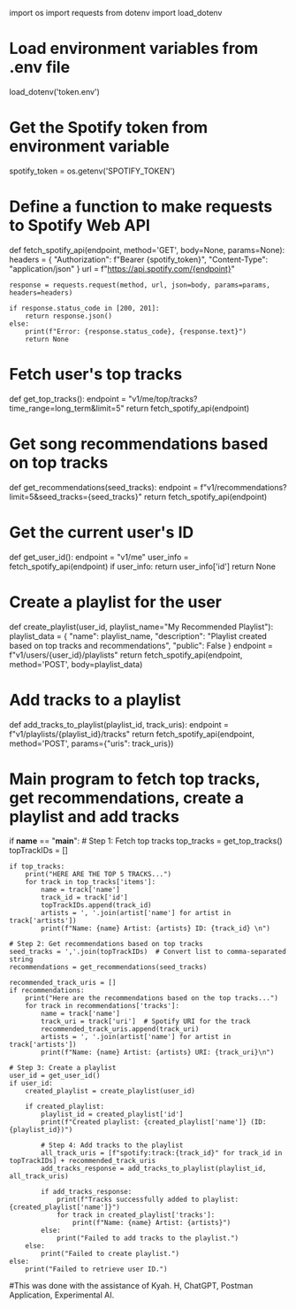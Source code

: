 import os
import requests
from dotenv import load_dotenv

# Load environment variables from .env file
load_dotenv('token.env')

# Get the Spotify token from environment variable
spotify_token = os.getenv('SPOTIFY_TOKEN')

# Define a function to make requests to Spotify Web API
def fetch_spotify_api(endpoint, method='GET', body=None, params=None):
    headers = {
        "Authorization": f"Bearer {spotify_token}",
        "Content-Type": "application/json"
    }
    url = f"https://api.spotify.com/{endpoint}"

    response = requests.request(method, url, json=body, params=params, headers=headers)

    if response.status_code in [200, 201]:
        return response.json()
    else:
        print(f"Error: {response.status_code}, {response.text}")
        return None

# Fetch user's top tracks
def get_top_tracks():
    endpoint = "v1/me/top/tracks?time_range=long_term&limit=5"
    return fetch_spotify_api(endpoint)

# Get song recommendations based on top tracks
def get_recommendations(seed_tracks):
    endpoint = f"v1/recommendations?limit=5&seed_tracks={seed_tracks}"
    return fetch_spotify_api(endpoint)

# Get the current user's ID
def get_user_id():
    endpoint = "v1/me"
    user_info = fetch_spotify_api(endpoint)
    if user_info:
        return user_info['id']
    return None

# Create a playlist for the user
def create_playlist(user_id, playlist_name="My Recommended Playlist"):
    playlist_data = {
        "name": playlist_name,
        "description": "Playlist created based on top tracks and recommendations",
        "public": False
    }
    endpoint = f"v1/users/{user_id}/playlists"
    return fetch_spotify_api(endpoint, method='POST', body=playlist_data)

# Add tracks to a playlist
def add_tracks_to_playlist(playlist_id, track_uris):
    endpoint = f"v1/playlists/{playlist_id}/tracks"
    return fetch_spotify_api(endpoint, method='POST', params={"uris": track_uris})

# Main program to fetch top tracks, get recommendations, create a playlist and add tracks
if __name__ == "__main__":
    # Step 1: Fetch top tracks
    top_tracks = get_top_tracks()
    topTrackIDs = []

    if top_tracks:
        print("HERE ARE THE TOP 5 TRACKS...")
        for track in top_tracks['items']:
            name = track['name']
            track_id = track['id']
            topTrackIDs.append(track_id)
            artists = ', '.join(artist['name'] for artist in track['artists'])
            print(f"Name: {name} Artist: {artists} ID: {track_id} \n")

    # Step 2: Get recommendations based on top tracks
    seed_tracks = ','.join(topTrackIDs)  # Convert list to comma-separated string
    recommendations = get_recommendations(seed_tracks)

    recommended_track_uris = []
    if recommendations:
        print("Here are the recommendations based on the top tracks...")
        for track in recommendations['tracks']:
            name = track['name']
            track_uri = track['uri']  # Spotify URI for the track
            recommended_track_uris.append(track_uri)
            artists = ', '.join(artist['name'] for artist in track['artists'])
            print(f"Name: {name} Artist: {artists} URI: {track_uri}\n")

    # Step 3: Create a playlist
    user_id = get_user_id()
    if user_id:
        created_playlist = create_playlist(user_id)

        if created_playlist:
            playlist_id = created_playlist['id']
            print(f"Created playlist: {created_playlist['name']} (ID: {playlist_id})")

            # Step 4: Add tracks to the playlist
            all_track_uris = [f"spotify:track:{track_id}" for track_id in topTrackIDs] + recommended_track_uris
            add_tracks_response = add_tracks_to_playlist(playlist_id, all_track_uris)

            if add_tracks_response:
                print(f"Tracks successfully added to playlist: {created_playlist['name']}")
                for track in created_playlist['tracks']:
                    print(f"Name: {name} Artist: {artists}")
            else:
                print("Failed to add tracks to the playlist.")
        else:
            print("Failed to create playlist.")
    else:
        print("Failed to retrieve user ID.")

#This was done with the assistance of Kyah. H, ChatGPT, Postman Application, Experimental AI. 

